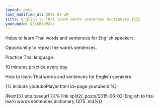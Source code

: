 ```yaml
---
layout: post
last_modified_at: 2021-03-29
title: English to Thai learn words sentences dictionary 1522 
youtubeId: QZLKBiQMXLs
---
```

 
 
Helps to learn Thai words and sentences for English speakers.

Opportunitiy to repeat the words sentences. 

Practice Thai language. 
 
10 minutes practice every day. 
 
How to learn Thai words and sentences for English speakers 
 
{% include youtubePlayer.html id=page.youtubeId %}
 
 
[Next]({{ site.baseurl }}{% link  split2/_posts/2015-06-02-English to thai learn words sentences dictionary 1275 .md%})
 
